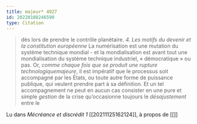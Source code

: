 ```yaml
---
title: majeur* 4927
id: 20220108246590
type: Citation
---
```


> dès lors de prendre le contrôle planétaire. *4. Les motifs du devenir et la constitution européenne* La numérisation est une mutation du système technique mondial - et la mondialisation est avant tout une mondialisation du système technique industriel, « démocratique » ou pas. Or, *comme chaque fois que se produit une rupture technologiquemajeure*, il est impératif que le processus soit accompagné par les États, ou toute autre forme de puissance publique, qui veulent prendre part à sa définition. Et un tel accompagnement ne peut en aucun cas consister en une pure et simple *gestion* de la crise qu’occasionne toujours le *désajustement* entre le

Lu dans *Mécréance et discrédit 1* [[20211125162124]], à propos de [[]]